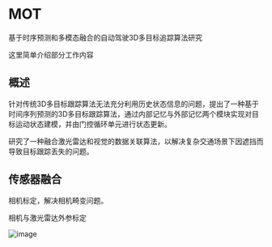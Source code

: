 # MOT
基于时序预测和多模态融合的自动驾驶3D多目标追踪算法研究

这里简单介绍部分工作内容

## 概述

针对传统3D多目标跟踪算法无法充分利用历史状态信息的问题，提出了一种基于时间序列预测的3D多目标跟踪算法，通过内部记忆与外部记忆两个模块实现对目标运动状态建模，并由门控循环单元进行状态更新。

研究了一种融合激光雷达和视觉的数据关联算法，以解决复杂交通场景下因遮挡而导致目标跟踪丢失的问题。

## 传感器融合

相机标定，解决相机畸变问题。

相机与激光雷达外参标定

![image](https://user-images.githubusercontent.com/88017321/223400093-d456c696-ce11-4b6a-ac9c-6c11bc1d0994.png)
